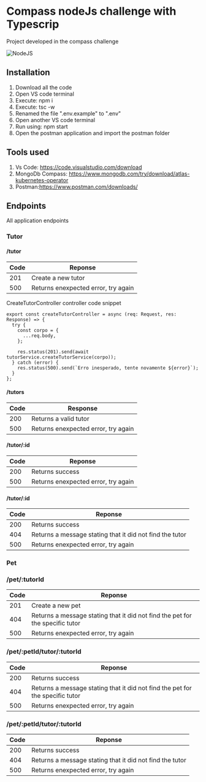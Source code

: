 # Compass nodeJs challenge with Typescrip

Project developed in the compass challenge

![NodeJS](https://upload.wikimedia.org/wikipedia/commons/thumb/d/d9/Node.js_logo.svg/1200px-Node.js_logo.svg.png)

## Installation

1. Download all the code
2. Open VS code terminal
3. Execute: npm i
4. Execute: tsc -w
5. Renamed the file ".env.example" to ".env"
6. Open another VS code terminal
7. Run using: npm start
8. Open the postman application and import the postman folder

## Tools used

1. Vs Code: https://code.visualstudio.com/download
2. MongoDb Compass: https://www.mongodb.com/try/download/atlas-kubernetes-operator
3. Postman:https://www.postman.com/downloads/

## Endpoints

All application endpoints

### Tutor

#### /tutor


| Code | Reponse                             |
| ------ | ------------------------------------- |
| 201  | Create a new tutor                  |
| 500  | Returns enexpected error, try again |

CreateTutorController controller code snippet

````
export const createTutorController = async (req: Request, res: Response) => {
  try {
    const corpo = {
      ...req.body,
    };

    res.status(201).send(await tutorService.createTutorService(corpo));
  } catch (error) {
    res.status(500).send(`Erro inesperado, tente novamente ${error}`);
  }
};

````

#### /tutors


| Code | Response                            |
| ------ | ------------------------------------- |
| 200  | Returns a valid tutor               |
| 500  | Returns enexpected error, try again |

#### /tutor/:id


| Code | Reponse                             |
| ------ | ------------------------------------- |
| 200  | Returns success                     |
| 500  | Returns enexpected error, try again |

#### /tutor/:id


| Code | Reponse                                                  |
| ------ | ---------------------------------------------------------- |
| 200  | Returns success                                          |
| 404  | Returns a message stating that it did not find the tutor |
| 500  | Returns enexpected error, try again                      |

### Pet

### /pet/:tutorId


| Code | Reponse                                                                       |
| ------ | ------------------------------------------------------------------------------- |
| 201  | Create a new pet                                                              |
| 404  | Returns a message stating that it did not find the pet for the specific tutor |
| 500  | Returns enexpected error, try again                                           |

### /pet/:petId/tutor/:tutorId


| Code | Reponse                                                                       |
| ------ | ------------------------------------------------------------------------------- |
| 200  | Returns success                                                               |
| 404  | Returns a message stating that it did not find the pet for the specific tutor |
| 500  | Returns enexpected error, try again                                           |

### /pet/:petId/tutor/:tutorId


| Code | Reponse                                                  |
| ------ | ---------------------------------------------------------- |
| 200  | Returns success                                          |
| 404  | Returns a message stating that it did not find the tutor |
| 500  | Returns enexpected error, try again                      |
